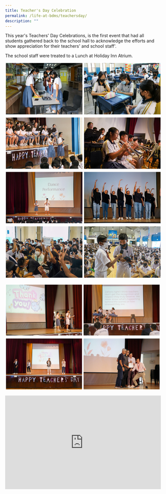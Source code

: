 ```yaml
---
title: Teacher's Day Celebration
permalink: /life-at-bdms/teachersday/
description: ""
---
```

<style>
.google-slides-container{ position: relative; width: 100%; padding-top: 60%; overflow: hidden; } .google-slides-container iframe{ position: absolute; top: 0; left: 0; width: 100%; height: 100%; }
</style>

This year's Teachers' Day Celebrations,
is the first event that had all students gathered back to the school hall to acknowledge the efforts and show appreciation for their
teachers' and school staff'. 

The school staff were treated to a Lunch at Holiday Inn Atrium.

![](/images/Lifebdms/lifebdms-teachersday-01.jpg)

![](/images/Lifebdms/lifebdms-teachersday-02.jpg)


<div class="google-slides-container">
<iframe src="https://docs.google.com/presentation/d/e/2PACX-1vSxBznn4-4sMmLRKoMav6d4HE7zSJlK1C7PAoqVH-Nc2ItBp9gzMeNbymeJuHuLPj6tDS6gfa0Z0It9/embed?start=true&loop=true&delayms=3000" frameborder="0" width="840" height="589" allowfullscreen="true"></iframe></div>